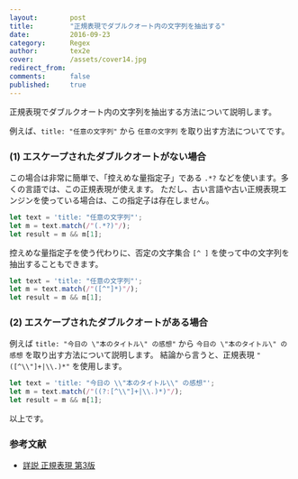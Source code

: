 ```yaml
---
layout:        post
title:         "正規表現でダブルクオート内の文字列を抽出する"
date:          2016-09-23
category:      Regex
author:        tex2e
cover:         /assets/cover14.jpg
redirect_from:
comments:      false
published:     true
---
```


正規表現でダブルクオート内の文字列を抽出する方法について説明します。

例えば、`title: "任意の文字列"` から `任意の文字列` を取り出す方法についてです。


### (1) エスケープされたダブルクオートがない場合

この場合は非常に簡単で、「控えめな量指定子」である `.*?` などを使います。多くの言語では、この正規表現が使えます。
ただし、古い言語や古い正規表現エンジンを使っている場合は、この指定子は存在しません。

```js
let text = 'title: "任意の文字列"';
let m = text.match(/"(.*?)"/);
let result = m && m[1];
```

控えめな量指定子を使う代わりに、否定の文字集合 `[^ ]` を使って中の文字列を抽出することもできます。

```js
let text = 'title: "任意の文字列"';
let m = text.match(/"([^"]*)"/);
let result = m && m[1];
```


### (2) エスケープされたダブルクオートがある場合

例えば `title: "今日の \"本のタイトル\" の感想"` から `今日の \"本のタイトル\" の感想` を取り出す方法について説明します。
結論から言うと、正規表現 `"([^\\"]+|\\.)*"` を使用します。

```js
let text = 'title: "今日の \\"本のタイトル\\" の感想"';
let m = text.match(/"((?:[^\\"]+|\\.)*)"/);
let result = m && m[1];
```

以上です。

### 参考文献
- [詳説 正規表現 第3版](http://www.oreilly.co.jp/books/9784873113593/)
